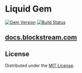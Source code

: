 # Liquid Gem



[![Gem Version](https://badge.fury.io/rb/github-pages.svg)](https://badge.fury.io/rb/github-pages)
[![Build Status](https://img.shields.io/travis/github/pages-gem/master.svg)](https://travis-ci.org/github/pages-gem)

## [docs.blockstream.com](docs.blockstream.com)





## License

Distributed under the [MIT License](LICENSE).
